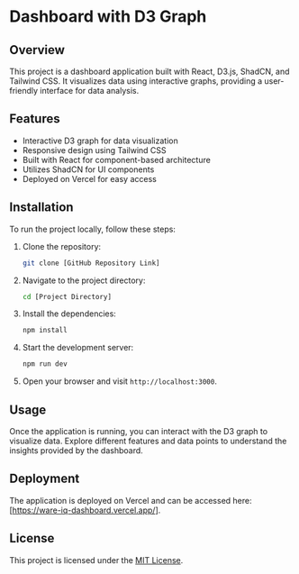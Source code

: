 # Dashboard with D3 Graph

## Overview

This project is a dashboard application built with React, D3.js, ShadCN, and Tailwind CSS. It visualizes data using interactive graphs, providing a user-friendly interface for data analysis.

## Features

- Interactive D3 graph for data visualization
- Responsive design using Tailwind CSS
- Built with React for component-based architecture
- Utilizes ShadCN for UI components
- Deployed on Vercel for easy access

## Installation

To run the project locally, follow these steps:

1. Clone the repository:
   ```bash
   git clone [GitHub Repository Link]
   ```

2. Navigate to the project directory:
   ```bash
   cd [Project Directory]
   ```

3. Install the dependencies:
   ```bash
   npm install
   ```

4. Start the development server:
   ```bash
   npm run dev
   ```

5. Open your browser and visit `http://localhost:3000`.

## Usage

Once the application is running, you can interact with the D3 graph to visualize data. Explore different features and data points to understand the insights provided by the dashboard.

## Deployment

The application is deployed on Vercel and can be accessed here: [https://ware-iq-dashboard.vercel.app/].

## License

This project is licensed under the [MIT License](LICENSE).

